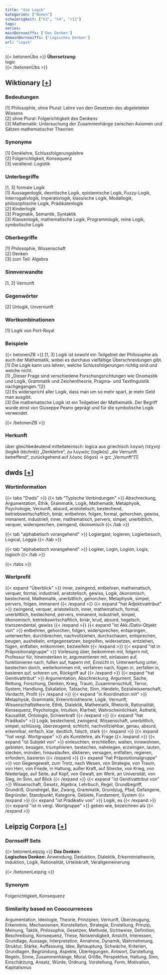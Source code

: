 ```yaml
---
title: "die Logik"
kategorien: ["Nomen"]
schwierigkeit: ["k3", "h4", "r12"]
tags:
series:
mainDornseiffs: ['Das Denken']
domainDornseiffs: ['Logisches Denken']
url: "Logik"
---
```


{{< betonenÜbs >}}
**Übersetzung:**  
logic  
{{< /betonenÜbs >}}

## Wiktionary [[+](https://de.wiktionary.org/wiki/Logik)]

### Bedeutungen
[1] Philosophie, ohne Plural: Lehre von den Gesetzen des abgeleiteten Wissens  
[2] ohne Plural: Folgerichtigkeit des Denkens  
[3] Mathematik: Untersuchung der Zusammenhänge zwischen Axiomen und Sätzen mathematischer Theorien  

### Synonyme
[1] Denklehre, Schlussfolgerungslehre  
[2] Folgerichtigkeit, Konsequenz  
[3] veraltend: Logistik  

### Unterbegriffe
[1, 3] formale Logik  
[1] Aussagenlogik, deontische Logik, epistemische Logik, Fuzzy-Logik, Interrogativlogik, Imperativlogik, klassische Logik, Modallogik, philosophische Logik, Prädikatenlogik  
[2] Kinderlogik  
[3] Pragmatik, Semantik, Syntaktik  
[3] Klassenlogik, mathematische Logik, Programmlogik, reine Logik, symbolische Logik  

### Oberbegriffe
[1] Philosophie, Wissenschaft  
[2] Denken  
[3] zum Teil: Algebra  

### Sinnverwandte
[1, 2] Vernunft  

### Gegenwörter
[2] Unlogik, Unvernunft  

### Wortkombinationen
[1] Logik von Port-Royal  

### Beispiele
{{< betonenZB >}}
[1, 3] Logik ist sowohl ein Teilgebiet der Philosophie als auch der Mathematik, wobei es durchaus vielfältige Überschneidungen gibt.  
[1] Die Logik kann uns lehren, welche Schlussfolgerungen richtig sind und welche nicht.  
[1] „Dieser Frage sind verschiedene Forschungsrichtungen wie Onomastik und Logik, Grammatik und Zeichentheorie, Pragma- und Textlinguistik nachgegangen.“[2]  
[2] Es widerspricht aller Logik, dass man um so mehr spart, je mehr Geld man ausgibt.  
[3] Die mathematische Logik ist ein Teilgebiet der Mathematik. Der Begriff wurde einst von Giuseppe Peano geprägt und für die symbolische Logik verwendet.  

{{< /betonenZB >}}
### Herkunft
über gleichbedeutend mittellateinisch: logica aus griechisch λογική (τέχνη) (logikḗ (téchnē)) „Denklehre“, zu λογικός (logikós) „die Vernunft betreffend“, zurückgehend auf λόγος (lógos) → grc „Vernunft“[1]  



## dwds [[+](https://www.dwds.de/wb/Logik)]

### Wortinformation
{{< tabs "Dwds" >}}
{{< tab "Typische Verbindungen" >}}
Abschreckung, Argumentation, Ethik, Grammatik, Logik, Mathematik, Metaphysik, Psychologie, Vernunft, absurd, aristotelisch, bestechend, betriebswirtschaftlich, binär, entbehren, folgen, formal, gehorchen, gewiss, immanent, industriell, inner, mathematisch, pervers, simpel, unerbittlich, verquer, widersprechen, zwingend, ökonomisch
{{< /tab >}}

{{< tab "alphabetisch vorangehend" >}}
Logiergast, logieren, Logierbesuch, Logical, Loggia
{{< /tab >}}

{{< tab "alphabetisch vorangehend" >}}
Logiker, Login, Logion, Logis, logisch
{{< /tab >}}

{{< /tabs >}}

### Wortprofil
{{< expand "Überblick" >}} inner, zwingend, entbehren, mathematisch, verquer, formal, industriell, aristotelisch, gewiss, Logik, ökonomisch, bestechend, Mathematik, unerbittlich, gehorchen, Metaphysik, simpel, pervers, folgen, immanent {{< /expand >}}
{{< expand "hat Adjektivattribut" >}} zwingend, verquer, aristotelisch, inner, mathematisch, formal, unerbittlich, bestechend, pervers, immanent, industriell, simpel, ökonomisch, betriebswirtschaftlich, binär, krud, absurd, hegelsch, transzendental, gewiss {{< /expand >}}
{{< expand "ist Akk./Dativ-Objekt von" >}} entbehren, gehorchen, folgen, widersprechen, entspringen, unterwerfen, durchbrechen, nachvollziehen, durchschauen, entsprechen, beugen, aushebeln, entgegensetzen, begreifen, widersetzen, entziehen, fügen, entfalten, entkommen, bezweifeln {{< /expand >}}
{{< expand "ist in Präpositionalgruppe" >}} Vorlesung über, beikommen mit, folgern mit, Professur für, hineindenken in, argumentieren mit, einlassen auf, funktionieren nach, fußen auf, hapern mit, Einsicht in, Unterwerfung unter, bestechen durch, weiterkommen mit, verfahren nach, fügen in, zerfallen in, basieren auf, scheren um, Rückgriff auf {{< /expand >}}
{{< expand "hat Genitivattribut" >}} Argumentation, Abschreckung, Argument, Sache, Rettung, Forschung, Denken, Krieg, Traum, Zusammenschluß, Terror, System, Handlung, Eskalation, Tatsache, Sinn, Handeln, Sozialwissenschaft, Verdacht, Profit {{< /expand >}}
{{< expand "in Koordination mit" >}} Metaphysik, Grammatik, Erkenntnistheorie, Logik, Vernunft, Wissenschaftstheorie, Ethik, Dialektik, Mathematik, Rhetorik, Rationalität, Konsequenz, Psychologie, Intuition, Klarheit, Wahrscheinlichkeit, Ästhetik, Kausalität, Ontologie, Schwerkraft {{< /expand >}}
{{< expand "hat Prädikativ" >}} Logik, bestechend, zwingend, Wissenschaft, unerbittlich, simpel, schlüssig, überzeugend, schlicht, nachvollziehbar, genau, absurd, erkennbar, einfach, klar, deutlich, falsch, stark {{< /expand >}}
{{< expand "hat vergl. Wortgruppe" >}} als Kunstlehre, als Frage {{< /expand >}}
{{< expand "ist Subjekt von" >}} einleuchten, erschließen, walten, innewohnen, gebieten, besagen, triumphieren, bestechen, nahelegen, erzwingen, lauten, stecken, münden, hinauslaufen, diktieren, versagen, entfalten, regieren, erfordern, basieren {{< /expand >}}
{{< expand "hat Präpositionalgruppe" >}} von Gegengewalt, zum Trotz, nach Wesen, von Strategie, von Traum, von Herr, von Friede, in Haltung, außer Kraft, auf Strecke, von Krieg, von Niederlage, auf Seite, auf Kopf, von Gewalt, am Werk, an Universität, von Sieg, im Sinn, auf Blick {{< /expand >}}
{{< expand "ist Genitivattribut von" >}} Wissenschaft, Gesetz, Algebra, Lehrbuch, Regel, Grundbegriff, Grundriß, Grundregel, Bar, Zwang, Grammatik, Grundzug, Pfad, Gefangene, Begründer, Standpunkt, Kategorie, Gebiete, Fundament, System {{< /expand >}}
{{< expand "ist Prädikativ von" >}} Logik, es {{< /expand >}}
{{< expand "ist in vergl. Wortgruppe" >}} geben wie, bezeichnen als {{< /expand >}}

## Leipzig Corpora [[+](https://corpora.uni-leipzig.de/en/res?word=Logik&corpusId=deu_newscrawl-public_2018)]

### Dornseiff Sets
{{< betonenLeipzig >}}
**Das Denken:**  
**Logisches Denken:** Anwendung, Deduktion, Dialektik, Erkenntnistheorie, Induktion, Logik, Rationalität, Urteilskraft, Verallgemeinerung  

{{< /betonenLeipzig >}}

### Synonym
Folgerichtigkeit, Konsequenz


### Similarity based on Cooccurrences
Argumentation, Ideologie, Theorie, Prinzipien, Vernunft, Überzeugung, Erkenntnis, Mechanismen, Konstellation, Strategie, Einstellung, Prinzip, Meinung, Taktik, Philosophie, Gesetzen, Methode, Sichtweise, Definition, Beschreibung, Konsequenz, These, Notwendigkeit, Ansicht, Interessen, Grundlage, Aussage, Interpretation, Annahme, Dynamik, Wahrnehmung, Struktur, Stärke, Auffassung, Idee, Behauptung, Schwäche, Kriterien, Grundlagen, Begründung, Aspekte, Überlegungen, Antwort, Darstellung, Regeln, Sinne, Zusammenhänge, Moral, Größe, Perspektive, Haltung, Sinn, Einschätzung, Ansatz, Würde, Ordnung, Vorstellung, Form, Motivation, Kapitalismus

